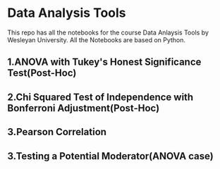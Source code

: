 # Data Analysis Tools
This repo has all the notebooks for the course Data Anlaysis Tools by Wesleyan University.
All the Notebooks are based on Python.

## 1.ANOVA with Tukey's Honest Significance Test(Post-Hoc)
## 2.Chi Squared Test of Independence with Bonferroni Adjustment(Post-Hoc)
## 3.Pearson Correlation
## 3.Testing a Potential Moderator(ANOVA case)
